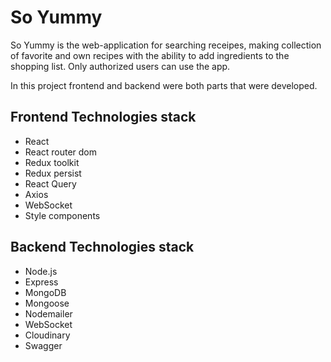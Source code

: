 # So Yummy

So Yummy is the web-application for searching receipes, making collection of
favorite and own recipes with the ability to add ingredients to the shopping
list. Only authorized users can use the app.

In this project frontend and backend were both parts that were developed.

## Frontend Technologies stack

- React
- React router dom
- Redux toolkit
- Redux persist
- React Query
- Axios
- WebSocket
- Style components

## Backend Technologies stack

- Node.js
- Express
- MongoDB
- Mongoose
- Nodemailer
- WebSocket
- Cloudinary
- Swagger

